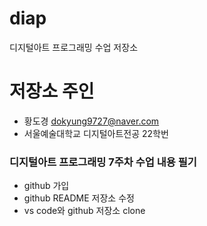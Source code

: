 # diap
디지털아트 프로그래밍 수업 저장소

# 저장소 주인
* 황도경 <dokyung9727@naver.com>
* 서울예술대학교 디지털아트전공 22학번

### 디지털아트 프로그래밍 7주차 수업 내용 필기
* github 가입
* github README 저장소 수정
* vs code와 github 저장소 clone